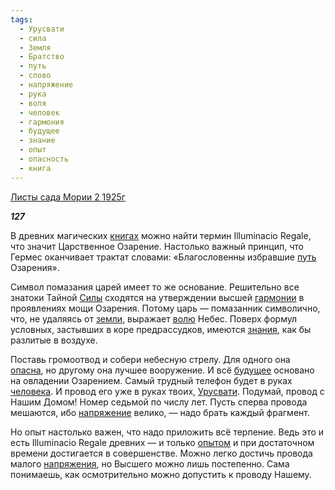 ```yaml
---
tags:
  - Урусвати
  - сила
  - Земля
  - Братство
  - путь
  - слово
  - напряжение
  - рука
  - воля
  - человек
  - гармония
  - будущее
  - знание
  - опыт
  - опасность
  - книга
---
```

[Листы сада Мории 2 1925г](https://127.0.0.1:4002/agni/1925)

___127___

В древних магических [книгах](../../../tags/#книга) можно найти термин Illuminacio Regale, что значит Царственное Озарение. Настолько важный принцип, что Гермес оканчивает трактат словами: «Благословенны избравшие [путь](../../../tags/#путь) Озарения».   

Символ помазания царей имеет то же основание. Решительно все знатоки Тайной [Силы](../../../tags/#сила) сходятся на утверждении высшей [гармонии](../../../tags/#гармония) в проявлениях мощи Озарения. Потому царь — помазанник символично, что, не удаляясь от [земли](../../../tags/#Земля), выражает [волю](../../../tags/#воля) Небес. Поверх формул условных, застывших в коре предрассудков, имеются [знания](../../../tags/#знание), как бы разлитые в воздухе.   

Поставь громоотвод и собери небесную стрелу. Для одного она [опасна](../../../tags/#опасность), но другому она лучшее вооружение. И всё [будущее](../../../tags/#будущее) основано на овладении Озарением. Самый трудный телефон будет в руках [человека](../../../tags/#человек). И провод его уже в руках твоих, [Урусвати](../../../tags/#Урусвати). Подумай, провод с Нашим Домом! Номер седьмой по числу лет. Пусть сперва провода мешаются, ибо [напряжение](../../../tags/#напряжение) велико, — надо брать каждый фрагмент.   

Но опыт настолько важен, что надо приложить всё терпение. Ведь это и есть Illuminacio Regale древних — и только [опытом](../../../tags/#опыт) и при достаточном времени достигается в совершенстве. Можно легко достичь провода малого [напряжения](../../../tags/#напряжение), но Высшего можно лишь постепенно. Сама понимаешь, как осмотрительно можно допустить к проводу Нашему.   

